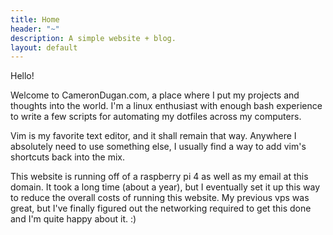 ```yaml
---
title: Home
header: "~"
description: A simple website + blog.
layout: default
---
```


Hello!

Welcome to CameronDugan.com, a place where I put my projects and thoughts into the world. I'm a linux enthusiast with enough bash experience to write a few scripts for automating my dotfiles across my computers. 

Vim is my favorite text editor, and it shall remain that way. Anywhere I absolutely need to use something else, I usually find a way to add vim's shortcuts back into the mix.

This website is running off of a raspberry pi 4 as well as my email at this domain. It took a long time (about a year), but I eventually set it up this way to reduce the overall costs of running this website. My previous vps was great, but I've finally figured out the networking required to get this done and I'm quite happy about it. :)

